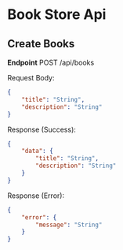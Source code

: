 # Book Store Api

## Create Books

**Endpoint** POST /api/books

Request Body:

```json
{
    "title": "String",
    "description": "String"
}
```

Response (Success):

```json
{
    "data": {
        "title": "String",
        "description": "String"
    }
}
```

Response (Error):

```json
{
    "error": {
        "message": "String"
    }
}
```
